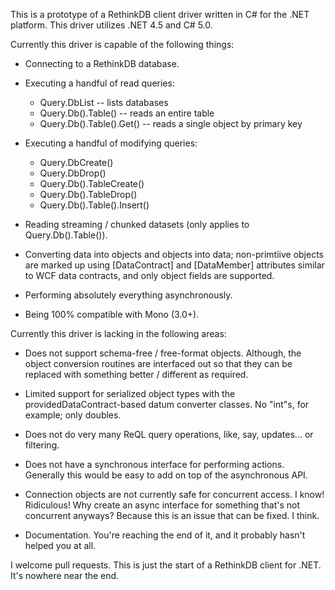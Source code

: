 This is a prototype of a RethinkDB client driver written in C# for the .NET platform.  This driver utilizes .NET 4.5 and C# 5.0.


Currently this driver is capable of the following things:
  
  * Connecting to a RethinkDB database.
  
  * Executing a handful of read queries:
    * Query.DbList -- lists databases
    * Query.Db().Table() -- reads an entire table
    * Query.Db().Table().Get() -- reads a single object by primary key

  * Executing a handful of modifying queries:
    * Query.DbCreate()
    * Query.DbDrop()
    * Query.Db().TableCreate()
    * Query.Db().TableDrop()
    * Query.Db().Table().Insert()

  * Reading streaming / chunked datasets (only applies to Query.Db().Table()).

  * Converting data into objects and objects into data; non-primtiive objects are marked up using [DataContract] and [DataMember] attributes similar to WCF data contracts, and only object fields are supported.

  * Performing absolutely everything asynchronously.

  * Being 100% compatible with Mono (3.0+).

Currently this driver is lacking in the following areas:

  * Does not support schema-free / free-format objects.  Although, the object conversion routines are interfaced out so that they can be replaced with something better / different as required.

  * Limited support for serialized object types with the providedDataContract-based datum converter classes.  No "int"s, for example; only doubles.

  * Does not do very many ReQL query operations, like, say, updates... or filtering.

  * Does not have a synchronous interface for performing actions.  Generally this would be easy to add on top of the asynchronous API.

  * Connection objects are not currently safe for concurrent access.  I know!  Ridiculous!  Why create an async interface for something that's not concurrent anyways?  Because this is an issue that can be fixed.  I think.

  * Documentation.  You're reaching the end of it, and it probably hasn't helped you at all.


I welcome pull requests.  This is just the start of a RethinkDB client for .NET.  It's nowhere near the end.
